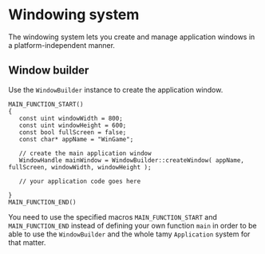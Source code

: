# Windowing system #

The windowing system lets you create and manage application windows in a platform-independent manner.


## Window builder ##
Use the `WindowBuilder` instance to create the application window.

```
MAIN_FUNCTION_START()
{
   const uint windowWidth = 800;
   const uint windowHeight = 600;
   const bool fullScreen = false;
   const char* appName = "WinGame";

   // create the main application window
   WindowHandle mainWindow = WindowBuilder::createWindow( appName, fullScreen, windowWidth, windowHeight ); 

   // your application code goes here

}
MAIN_FUNCTION_END()
```

You need to use the specified macros `MAIN_FUNCTION_START` and `MAIN_FUNCTION_END` instead of defining your own function `main` in order to be able to use the `WindowBuilder` and the whole tamy `Application` system for that matter.